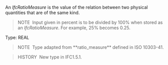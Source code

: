 An _IfcRatioMeasure_ is the value of the relation between two physical quantities that are of the same kind.

> NOTE&nbsp; Input given in percent is to be divided by 100% when stored as an _IfcRatioMeasure_. For example, 25% becomes 0.25.

Type: REAL

> NOTE&nbsp; Type adapted from \*\*ratio_measure\*\* defined in ISO 10303-41.

> HISTORY&nbsp; New type in IFC1.5.1.
